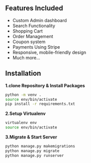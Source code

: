 
## Features Included

- Custom Admin dashboard
- Search Functionality
- Shopping Cart
- Order Management
- Coupon system
- Payments Using Stripe
- Responsive, mobile-friendly design
- Much more...

## Installation

**1.clone Repository & Install Packages**

```sh
python -m venv .  
source env/bin/activate
pip install -r requirements.txt
```

**2.Setup Virtualenv**

```sh
virtualenv env
source env/bin/activate
```

**3.Migrate & Start Server**

```sh
python manage.py makemigrations
python manage.py migrate
python manage.py runserver
```
